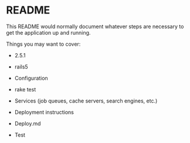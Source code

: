 # README

This README would normally document whatever steps are necessary to get the
application up and running.

Things you may want to cover:

* 2.5.1

* rails5

* Configuration

* rake test

* Services (job queues, cache servers, search engines, etc.)

* Deployment instructions

* Deploy.md

* Test
